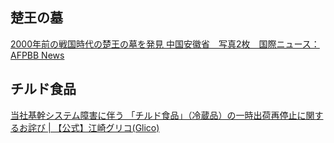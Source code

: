 ## 楚王の墓

[2000年前の戦国時代の楚王の墓を発見 中国安徽省　写真2枚　国際ニュース：AFPBB News](https://www.afpbb.com/articles/-/3515392)

## チルド食品

[当社基幹システム障害に伴う 「チルド食品」（冷蔵品）の一時出荷再停止に関するお詫び | 【公式】江崎グリコ(Glico)](https://www.glico.com/jp/newscenter/pressrelease/46238/)
